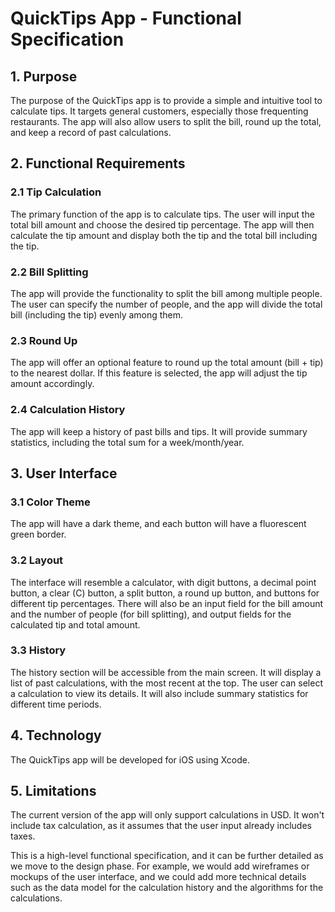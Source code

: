 # QuickTips App - Functional Specification

## 1. Purpose
The purpose of the QuickTips app is to provide a simple and intuitive tool to calculate tips. It targets general customers, especially those frequenting restaurants. The app will also allow users to split the bill, round up the total, and keep a record of past calculations.

## 2. Functional Requirements

### 2.1 Tip Calculation
The primary function of the app is to calculate tips. The user will input the total bill amount and choose the desired tip percentage. The app will then calculate the tip amount and display both the tip and the total bill including the tip.

### 2.2 Bill Splitting
The app will provide the functionality to split the bill among multiple people. The user can specify the number of people, and the app will divide the total bill (including the tip) evenly among them.

### 2.3 Round Up
The app will offer an optional feature to round up the total amount (bill + tip) to the nearest dollar. If this feature is selected, the app will adjust the tip amount accordingly.

### 2.4 Calculation History
The app will keep a history of past bills and tips. It will provide summary statistics, including the total sum for a week/month/year.

## 3. User Interface

### 3.1 Color Theme
The app will have a dark theme, and each button will have a fluorescent green border.

### 3.2 Layout
The interface will resemble a calculator, with digit buttons, a decimal point button, a clear (C) button, a split button, a round up button, and buttons for different tip percentages. There will also be an input field for the bill amount and the number of people (for bill splitting), and output fields for the calculated tip and total amount.

### 3.3 History
The history section will be accessible from the main screen. It will display a list of past calculations, with the most recent at the top. The user can select a calculation to view its details. It will also include summary statistics for different time periods.

## 4. Technology

The QuickTips app will be developed for iOS using Xcode.

## 5. Limitations

The current version of the app will only support calculations in USD. It won't include tax calculation, as it assumes that the user input already includes taxes.

This is a high-level functional specification, and it can be further detailed as we move to the design phase. For example, we would add wireframes or mockups of the user interface, and we could add more technical details such as the data model for the calculation history and the algorithms for the calculations.


